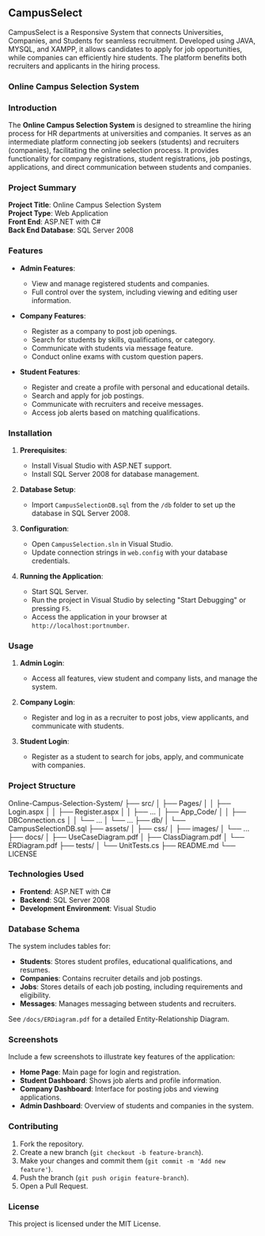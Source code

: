 ## CampusSelect
CampusSelect is a Responsive System that connects Universities, Companies, and Students for seamless recruitment. Developed using JAVA, MYSQL, and XAMPP, it allows candidates to apply for job opportunities, while companies can efficiently hire students. The platform benefits both recruiters and applicants in the hiring process.

### Online Campus Selection System
### Introduction
The **Online Campus Selection System** is designed to streamline the hiring process for HR departments at universities and companies. It serves as an intermediate platform connecting job seekers (students) and recruiters (companies), facilitating the online selection process. It provides functionality for company registrations, student registrations, job postings, applications, and direct communication between students and companies.

### Project Summary
**Project Title**: Online Campus Selection System  
**Project Type**: Web Application  
**Front End**: ASP.NET with C#  
**Back End Database**: SQL Server 2008  

### Features
- **Admin Features**:
  - View and manage registered students and companies.
  - Full control over the system, including viewing and editing user information.

- **Company Features**:
  - Register as a company to post job openings.
  - Search for students by skills, qualifications, or category.
  - Communicate with students via message feature.
  - Conduct online exams with custom question papers.

- **Student Features**:
  - Register and create a profile with personal and educational details.
  - Search and apply for job postings.
  - Communicate with recruiters and receive messages.
  - Access job alerts based on matching qualifications.

### Installation
1. **Prerequisites**:
   - Install Visual Studio with ASP.NET support.
   - Install SQL Server 2008 for database management.

2. **Database Setup**:
   - Import `CampusSelectionDB.sql` from the `/db` folder to set up the database in SQL Server 2008.

3. **Configuration**:
   - Open `CampusSelection.sln` in Visual Studio.
   - Update connection strings in `web.config` with your database credentials.

4. **Running the Application**:
   - Start SQL Server.
   - Run the project in Visual Studio by selecting "Start Debugging" or pressing `F5`.
   - Access the application in your browser at `http://localhost:portnumber`.

### Usage
1. **Admin Login**: 
   - Access all features, view student and company lists, and manage the system.

2. **Company Login**:
   - Register and log in as a recruiter to post jobs, view applicants, and communicate with students.

3. **Student Login**:
   - Register as a student to search for jobs, apply, and communicate with companies.

### Project Structure
Online-Campus-Selection-System/ ├── src/ │ ├── Pages/ │ │ ├── Login.aspx │ │ ├── Register.aspx │ │ ├── ... │ ├── App_Code/ │ │ ├── DBConnection.cs │ │ └── ... │ └── ... ├── db/ │ └── CampusSelectionDB.sql ├── assets/ │ ├── css/ │ ├── images/ │ └── ... ├── docs/ │ ├── UseCaseDiagram.pdf │ ├── ClassDiagram.pdf │ └── ERDiagram.pdf ├── tests/ │ └── UnitTests.cs ├── README.md └── LICENSE

### Technologies Used
- **Frontend**: ASP.NET with C#
- **Backend**: SQL Server 2008
- **Development Environment**: Visual Studio

### Database Schema
The system includes tables for:
- **Students**: Stores student profiles, educational qualifications, and resumes.
- **Companies**: Contains recruiter details and job postings.
- **Jobs**: Stores details of each job posting, including requirements and eligibility.
- **Messages**: Manages messaging between students and recruiters.

See `/docs/ERDiagram.pdf` for a detailed Entity-Relationship Diagram.

### Screenshots
Include a few screenshots to illustrate key features of the application:
- **Home Page**: Main page for login and registration.
- **Student Dashboard**: Shows job alerts and profile information.
- **Company Dashboard**: Interface for posting jobs and viewing applications.
- **Admin Dashboard**: Overview of students and companies in the system.

### Contributing
1. Fork the repository.
2. Create a new branch (`git checkout -b feature-branch`).
3. Make your changes and commit them (`git commit -m 'Add new feature'`).
4. Push the branch (`git push origin feature-branch`).
5. Open a Pull Request.

### License
This project is licensed under the MIT License.
